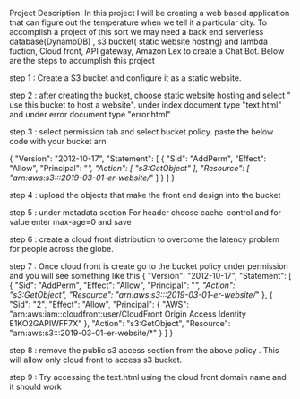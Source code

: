 Project Description: In this project I will be creating a web based application that can figure out the temperature when we tell it a particular city. To accomplish a project of this sort we may need a back end serverless database(DynamoDB) , s3 bucket( static website hosting) and lambda fuction, Cloud front, API gateway, Amazon Lex to create a Chat Bot.
Below are the steps to accumplish this project

step 1 : Create a S3 bucket and configure it as a static website.

step 2 : after creating the bucket, choose static website hosting and select " use this bucket to host a website". under index document type "text.html" and under error document type "error.html"

step 3 : select permission tab and select bucket policy. paste the below code with your bucket arn 

{
    "Version": "2012-10-17",
    "Statement": [
        {
            "Sid": "AddPerm",
            "Effect": "Allow",
            "Principal": "*",
            "Action": [
                "s3:GetObject"
            ],
            "Resource": [
                "arn:aws:s3:::2019-03-01-er-website/*"
            ]
        }
    ]
}

step 4 : upload the objects that make the front end design into the bucket

step 5 : under metadata section For header choose cache-control and for value enter max-age=0 and save

step 6 : create a cloud front distribution to overcome the latency problem for people across the globe.

step 7 : Once cloud front is create go to the bucket policy under permission and you will see something like this
{
    "Version": "2012-10-17",
    "Statement": [
        {
            "Sid": "AddPerm",
            "Effect": "Allow",
            "Principal": "*",
            "Action": "s3:GetObject",
            "Resource": "arn:aws:s3:::2019-03-01-er-website/*"
        },
        {
            "Sid": "2",
            "Effect": "Allow",
            "Principal": {
                "AWS": "arn:aws:iam::cloudfront:user/CloudFront Origin Access Identity E1KO2GAPIWFF7X"
            },
            "Action": "s3:GetObject",
            "Resource": "arn:aws:s3:::2019-03-01-er-website/*"
        }
    ]
}

step 8 : remove the public s3 access section from the above policy . This will allow only cloud front to access s3 bucket.

step 9 : Try accessing the text.html using the cloud front domain name and it should work


